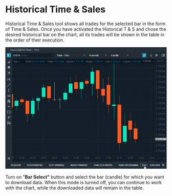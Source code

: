 # Historical Time & Sales

Historical Time & Sales tool shows all trades for the selected bar in the form of Time & Sales. Once you have activated the Historical T & S and chose the desired historical bar on the chart, all its trades will be shown in the table in the order of their execution.

![Historical Time &amp; Sales](../../../.gitbook/assets/historical-ts.gif)

Turn on "**Bar Select"** button and select the bar \(candle\) for which you want to download data. When this mode is turned off, you can continue to work with the chart, while the downloaded data will remain in the table.



